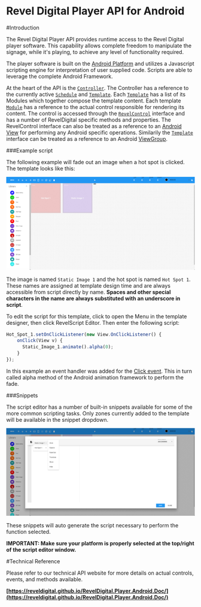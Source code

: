 Revel Digital Player API for Android
====================================

#Introduction

The Revel Digital Player API provides runtime access to the Revel Digital player software. This capability allows complete freedom to manipulate the signage, while it's playing, to
achieve any level of functionality required.

The player software is built on the [Android Platform](https://developer.android.com/index.html) and utilizes a Javascript scripting engine for interpretation of user supplied code.
Scripts are able to leverage the complete Android Framework.

At the heart of the API is the [`Controller`](https://reveldigital.github.io/RevelDigital.Player.Android.Doc/).
The Controller has a reference to the currently active [`Schedule`](https://reveldigital.github.io/RevelDigital.Player.Android.Doc/) and
[`Template`](https://reveldigital.github.io/RevelDigital.Player.Android.Doc/).
Each [`Template`](https://reveldigital.github.io/RevelDigital.Player.Android.Doc/) has a list of its Modules which together compose the template content.
Each template [`Module`](https://reveldigital.github.io/RevelDigital.Player.Android.Doc/)
has a reference to the actual control responsible for rendering its content.
The control is accessed through the [`RevelControl`](https://reveldigital.github.io/RevelDigital.Player.Android.Doc/)
interface and has a number of RevelDigital specific methods and properties.
The RevelControl interface can also be treated as a reference to an [Android View](https://developer.android.com/reference/android/view/View.html)
for performing any Android specific operations. Similarily the [`Template`](https://reveldigital.github.io/RevelDigital.Player.Android.Doc/)
interface can be treated as a reference to an Android [ViewGroup](https://developer.android.com/reference/android/view/ViewGroup.html).

###Example script

The following example will fade out an image when a hot spot is clicked. The template looks like this:

![template](/img/script-example-1.png)

The image is named `Static Image 1` and the hot spot is named `Hot Spot 1`.
These names are assigned at template design time and are always accessible from script directly by name.
**Spaces and other special characters in the name are always substituted with an underscore in script**.

To edit the script for this template, click to open the Menu in the template designer, then click RevelScript Editor. Then enter the following script:

```javascript
Hot_Spot_1.setOnClickListener(new View.OnClickListener() {
    onClick(View v) {
      Static_Image_1.animate().alpha(0);
    }
});

```

In this example an event handler was added for the [Click event](https://developer.android.com/reference/android/view/View.html#setOnClickListener(android.view.View.OnClickListener)).
This in turn called alpha method of the Android animation framework to perform the fade.

###Snippets

The script editor has a number of built-in snippets available for some of the more common scripting tasks. Only zones currently added to the template will be available in the snippet dropdown.

![template](/img/script-example-2.png)

These snippets will auto generate the script necessary to perform the function selected.

**IMPORTANT: Make sure your platform is properly selected at the top/right of the script editor window.**


#Technical Reference

Please refer to our technical API website for more details on actual controls, events, and methods available.

**[https://reveldigital.github.io/RevelDigital.Player.Android.Doc/](https://reveldigital.github.io/RevelDigital.Player.Android.Doc/)**